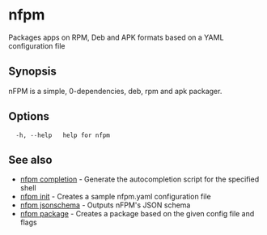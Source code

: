 # nfpm

Packages apps on RPM, Deb and APK formats based on a YAML configuration file

## Synopsis

nFPM is a simple, 0-dependencies, deb, rpm and apk packager.

## Options

```
  -h, --help   help for nfpm
```

## See also

* [nfpm completion](/cmd/nfpm_completion/)	 - Generate the autocompletion script for the specified shell
* [nfpm init](/cmd/nfpm_init/)	 - Creates a sample nfpm.yaml configuration file
* [nfpm jsonschema](/cmd/nfpm_jsonschema/)	 - Outputs nFPM's JSON schema
* [nfpm package](/cmd/nfpm_package/)	 - Creates a package based on the given config file and flags


